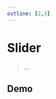 ```yaml
---
outline: [2,3]
---
```


# Slider

> ...

## Demo

<script setup>
import { Slider } from 'vergil/components'
</script>

<Demo>
    <div class="row center">
        <Slider/>
    </div>
</Demo>